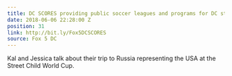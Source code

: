 ```yaml
---
title: DC SCORES providing public soccer leagues and programs for DC students
date: 2018-06-06 22:28:00 Z
position: 31
link: http://bit.ly/Fox5DCSCORES
source: Fox 5 DC
---
```


Kal and Jessica talk about their trip to Russia representing the USA at the Street Child World Cup. 